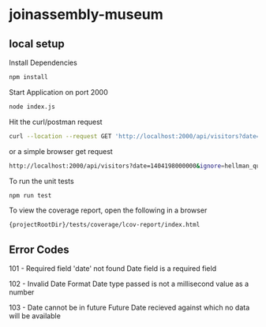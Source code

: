 # joinassembly-museum
## local setup

Install Dependencies
```bash
npm install
```

Start Application on port 2000

```bash
node index.js
```

Hit the curl/postman request
```bash
curl --location --request GET 'http://localhost:2000/api/visitors?date=1404198000000&ignore=hellman_quon'
```
or a simple browser get request
```bash
http://localhost:2000/api/visitors?date=1404198000000&ignore=hellman_quon
```

To run the unit tests
```bash
npm run test
```

To view the coverage report, open the following in a browser
```bash
{projectRootDir}/tests/coverage/lcov-report/index.html
```

## Error Codes

101 - Required field 'date' not found
Date field is a required field

102 - Invalid Date Format
Date type passed is not a millisecond value as a number

103 - Date cannot be in future
Future Date recieved against which no data will be available